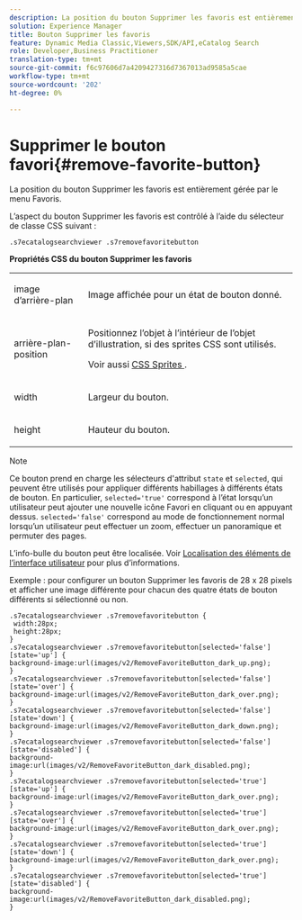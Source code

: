 ```yaml
---
description: La position du bouton Supprimer les favoris est entièrement gérée par le menu Favoris.
solution: Experience Manager
title: Bouton Supprimer les favoris
feature: Dynamic Media Classic,Viewers,SDK/API,eCatalog Search
role: Developer,Business Practitioner
translation-type: tm+mt
source-git-commit: f6c97606d7a4209427316d7367013ad9585a5cae
workflow-type: tm+mt
source-wordcount: '202'
ht-degree: 0%

---
```



# Supprimer le bouton favori{#remove-favorite-button}

La position du bouton Supprimer les favoris est entièrement gérée par le menu Favoris.

<!--<a id="section_061E550C1C1D4DB2BD663A898895B38C"></a>-->

L’aspect du bouton Supprimer les favoris est contrôlé à l’aide du sélecteur de classe CSS suivant :

```
.s7ecatalogsearchviewer .s7removefavoritebutton
```

**Propriétés CSS du bouton Supprimer les favoris**

<table id="table_C48C56E696304C9BAFEE71BA9EA9A174"> 
 <tbody> 
  <tr> 
   <td colname="col1"> <p> <span class="codeph"> image d’arrière-plan  </span> </p> </td> 
   <td colname="col2"> <p> Image affichée pour un état de bouton donné. </p> </td> 
  </tr> 
  <tr> 
   <td colname="col1"> <p> <span class="codeph"> arrière-plan-position  </span> </p> </td> 
   <td colname="col2"> <p> Positionnez l’objet à l’intérieur de l’objet d’illustration, si des sprites CSS sont utilisés. </p> <p>Voir aussi <a href="../../../c-html5-s7-aem-asset-viewers/c-html5-ecatsearch-viewer-about/c-html5-ecatsearch-viewer-customizingviewer/c-html5-ecatsearch-viewer-customizingviewer.md#section-9d570f95eb2443aca74c1b02f6e89aff" format="dita" scope="local"> CSS Sprites </a>. </p> </td> 
  </tr> 
  <tr> 
   <td colname="col1"> <p> <span class="codeph"> width </span> </p> </td> 
   <td colname="col2"> <p>Largeur du bouton. </p> </td> 
  </tr> 
  <tr> 
   <td colname="col1"> <p> <span class="codeph"> height </span> </p> </td> 
   <td colname="col2"> <p>Hauteur du bouton. </p> </td> 
  </tr> 
 </tbody> 
</table>

>[!NOTE]
>
>Ce bouton prend en charge les sélecteurs d&#39;attribut `state` et `selected`, qui peuvent être utilisés pour appliquer différents habillages à différents états de bouton. En particulier, `selected='true'` correspond à l’état lorsqu’un utilisateur peut ajouter une nouvelle icône Favori en cliquant ou en appuyant dessus. `selected='false'` correspond au mode de fonctionnement normal lorsqu’un utilisateur peut effectuer un zoom, effectuer un panoramique et permuter des pages.

L’info-bulle du bouton peut être localisée. Voir [Localisation des éléments de l’interface utilisateur](../../../c-html5-s7-aem-asset-viewers/c-html5-ecatsearch-viewer-about/c-html5-ecatsearch-viewer-localization.md#concept-cbfc39344c494eb7b9f6a272cff0cc74) pour plus d’informations.

Exemple : pour configurer un bouton Supprimer les favoris de 28 x 28 pixels et afficher une image différente pour chacun des quatre états de bouton différents si sélectionné ou non.

```
.s7ecatalogsearchviewer .s7removefavoritebutton { 
 width:28px; 
 height:28px; 
} 
.s7ecatalogsearchviewer .s7removefavoritebutton[selected='false'][state='up'] { 
background-image:url(images/v2/RemoveFavoriteButton_dark_up.png); 
} 
.s7ecatalogsearchviewer .s7removefavoritebutton[selected='false'][state='over'] { 
background-image:url(images/v2/RemoveFavoriteButton_dark_over.png); 
} 
.s7ecatalogsearchviewer .s7removefavoritebutton[selected='false'][state='down'] { 
background-image:url(images/v2/RemoveFavoriteButton_dark_down.png); 
} 
.s7ecatalogsearchviewer .s7removefavoritebutton[selected='false'][state='disabled'] { 
background-image:url(images/v2/RemoveFavoriteButton_dark_disabled.png); 
} 
.s7ecatalogsearchviewer .s7removefavoritebutton[selected='true'][state='up'] { 
background-image:url(images/v2/RemoveFavoriteButton_dark_over.png); 
} 
.s7ecatalogsearchviewer .s7removefavoritebutton[selected='true'][state='over'] { 
background-image:url(images/v2/RemoveFavoriteButton_dark_over.png); 
} 
.s7ecatalogsearchviewer .s7removefavoritebutton[selected='true'][state='down'] { 
background-image:url(images/v2/RemoveFavoriteButton_dark_over.png); 
} 
.s7ecatalogsearchviewer .s7removefavoritebutton[selected='true'][state='disabled'] { 
background-image:url(images/v2/RemoveFavoriteButton_dark_disabled.png); 
}
```

